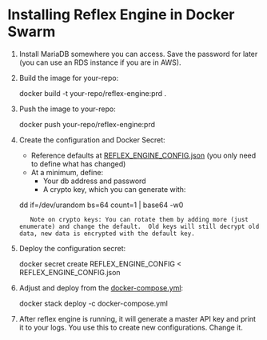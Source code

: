 # Installing Reflex Engine in Docker Swarm

1. Install MariaDB somewhere you can access. Save the password for later (you can use an RDS instance if you are in AWS).

2. Build the image for your-repo:

    docker build -t your-repo/reflex-engine:prd .

3. Push the image to your-repo:

    docker push your-repo/reflex-engine:prd

4. Create the configuration and Docker Secret:

    * Reference defaults at [REFLEX_ENGINE_CONFIG.json](REFLEX_ENGINE_CONFIG.json) (you only need to define what has changed)
    * At a minimum, define:
        * Your db address and password
        * A crypto key, which you can generate with:

    dd if=/dev/urandom bs=64 count=1 | base64 -w0

          Note on crypto keys: You can rotate them by adding more (just enumerate) and change the default.  Old keys will still decrypt old data, new data is encrypted with the default key.

5. Deploy the configuration secret:

	docker secret create REFLEX_ENGINE_CONFIG < REFLEX_ENGINE_CONFIG.json

5. Adjust and deploy from the [docker-compose.yml](docker-compose-yml):

	docker stack deploy -c docker-compose.yml

6. After reflex engine is running, it will generate a master API key and print it to your logs.  You use this to create new configurations.  Change it.
